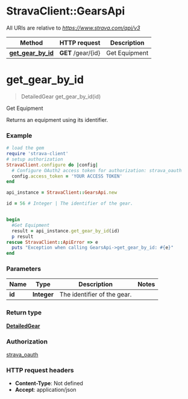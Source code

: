 # StravaClient::GearsApi

All URIs are relative to *https://www.strava.com/api/v3*

Method | HTTP request | Description
------------- | ------------- | -------------
[**get_gear_by_id**](GearsApi.md#get_gear_by_id) | **GET** /gear/{id} | Get Equipment


# **get_gear_by_id**
> DetailedGear get_gear_by_id(id)

Get Equipment

Returns an equipment using its identifier.

### Example
```ruby
# load the gem
require 'strava-client'
# setup authorization
StravaClient.configure do |config|
  # Configure OAuth2 access token for authorization: strava_oauth
  config.access_token = 'YOUR ACCESS TOKEN'
end

api_instance = StravaClient::GearsApi.new

id = 56 # Integer | The identifier of the gear.


begin
  #Get Equipment
  result = api_instance.get_gear_by_id(id)
  p result
rescue StravaClient::ApiError => e
  puts "Exception when calling GearsApi->get_gear_by_id: #{e}"
end
```

### Parameters

Name | Type | Description  | Notes
------------- | ------------- | ------------- | -------------
 **id** | **Integer**| The identifier of the gear. | 

### Return type

[**DetailedGear**](DetailedGear.md)

### Authorization

[strava_oauth](../README.md#strava_oauth)

### HTTP request headers

 - **Content-Type**: Not defined
 - **Accept**: application/json



